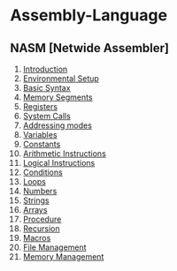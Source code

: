 # Assembly-Language
 ## NASM  [Netwide Assembler]

1. [Introduction](https://github.com/engineer-ece/Assembly-Language/blob/master/NASM/introduction.md)
2. [Environmental Setup](https://github.com/engineer-ece/Assembly-Language/blob/master/NASM/Environmental.md) 
3. [Basic Syntax](https://github.com/engineer-ece/Assembly-Language/blob/master/NASM/syntax.md)
4. [Memory Segments]()
5. [Registers]()
6. [System Calls]()
7. [Addressing modes]()
8. [Variables]()
9. [Constants]()
10. [Arithmetic Instructions]()
11. [Logical Instructions]()
12. [Conditions]()
13. [Loops]()
14. [Numbers]()
15. [Strings]()
16. [Arrays]()
17. [Procedure]()
18. [Recursion]()
19. [Macros]()
20. [File Management]()
21. [Memory Management]()

